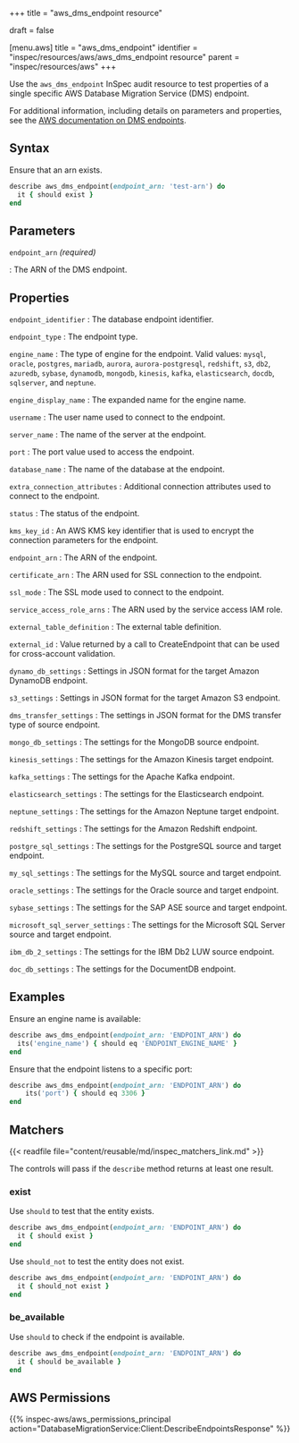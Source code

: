+++
title = "aws_dms_endpoint resource"

draft = false


[menu.aws]
title = "aws_dms_endpoint"
identifier = "inspec/resources/aws/aws_dms_endpoint resource"
parent = "inspec/resources/aws"
+++

Use the `aws_dms_endpoint` InSpec audit resource to test properties of a single specific AWS Database Migration Service (DMS) endpoint.

For additional information, including details on parameters and properties, see the [AWS documentation on DMS endpoints](https://docs.aws.amazon.com/AWSCloudFormation/latest/UserGuide/aws-resource-dms-endpoint.html).

## Syntax

Ensure that an arn exists.

```ruby
describe aws_dms_endpoint(endpoint_arn: 'test-arn') do
  it { should exist }
end
```

## Parameters

`endpoint_arn` _(required)_

: The ARN of the DMS endpoint.

## Properties

`endpoint_identifier`
: The database endpoint identifier.

`endpoint_type`
: The endpoint type.

`engine_name`
: The type of engine for the endpoint. Valid values: `mysql`, `oracle`, `postgres`, `mariadb`, `aurora`, `aurora-postgresql`, `redshift`, `s3`, `db2`, `azuredb`, `sybase`, `dynamodb`, `mongodb`, `kinesis`, `kafka`, `elasticsearch`, `docdb`, `sqlserver`, and `neptune`.

`engine_display_name`
: The expanded name for the engine name.

`username`
: The user name used to connect to the endpoint.

`server_name`
: The name of the server at the endpoint.

`port`
: The port value used to access the endpoint.

`database_name`
: The name of the database at the endpoint.

`extra_connection_attributes`
: Additional connection attributes used to connect to the endpoint.

`status`
: The status of the endpoint.

`kms_key_id`
: An AWS KMS key identifier that is used to encrypt the connection parameters for the endpoint.

`endpoint_arn`
: The ARN of the endpoint.

`certificate_arn`
: The ARN used for SSL connection to the endpoint.

`ssl_mode`
: The SSL mode used to connect to the endpoint.

`service_access_role_arns`
: The ARN used by the service access IAM role.

`external_table_definition`
: The external table definition.

`external_id`
: Value returned by a call to CreateEndpoint that can be used for cross-account validation.

`dynamo_db_settings`
: Settings in JSON format for the target Amazon DynamoDB endpoint.

`s3_settings`
: Settings in JSON format for the target Amazon S3 endpoint.

`dms_transfer_settings`
: The settings in JSON format for the DMS transfer type of source endpoint.

`mongo_db_settings`
: The settings for the MongoDB source endpoint.

`kinesis_settings`
: The settings for the Amazon Kinesis target endpoint.

`kafka_settings`
: The settings for the Apache Kafka endpoint.

`elasticsearch_settings`
: The settings for the Elasticsearch endpoint.

`neptune_settings`
: The settings for the Amazon Neptune target endpoint.

`redshift_settings`
: The settings for the Amazon Redshift endpoint.

`postgre_sql_settings`
: The settings for the PostgreSQL source and target endpoint.

`my_sql_settings`
: The settings for the MySQL source and target endpoint.

`oracle_settings`
: The settings for the Oracle source and target endpoint.

`sybase_settings`
: The settings for the SAP ASE source and target endpoint.

`microsoft_sql_server_settings`
: The settings for the Microsoft SQL Server source and target endpoint.

`ibm_db_2_settings`
: The settings for the IBM Db2 LUW source endpoint.

`doc_db_settings`
: The settings for the DocumentDB endpoint.

## Examples

Ensure an engine name is available:

```ruby
describe aws_dms_endpoint(endpoint_arn: 'ENDPOINT_ARN') do
  its('engine_name') { should eq 'ENDPOINT_ENGINE_NAME' }
end
```

Ensure that the endpoint listens to a specific port:

```ruby
describe aws_dms_endpoint(endpoint_arn: 'ENDPOINT_ARN') do
    its('port') { should eq 3306 }
end
```

## Matchers

{{< readfile file="content/reusable/md/inspec_matchers_link.md" >}}

The controls will pass if the `describe` method returns at least one result.

### exist

Use `should` to test that the entity exists.

```ruby
describe aws_dms_endpoint(endpoint_arn: 'ENDPOINT_ARN') do
  it { should exist }
end
```

Use `should_not` to test the entity does not exist.

```ruby
describe aws_dms_endpoint(endpoint_arn: 'ENDPOINT_ARN') do
  it { should_not exist }
end
```

### be_available

Use `should` to check if the endpoint is available.

```ruby
describe aws_dms_endpoint(endpoint_arn: 'ENDPOINT_ARN') do
  it { should be_available }
end
```

## AWS Permissions

{{% inspec-aws/aws_permissions_principal action="DatabaseMigrationService:Client:DescribeEndpointsResponse" %}}
